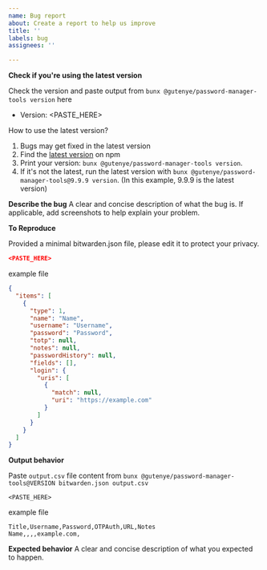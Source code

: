 ```yaml
---
name: Bug report
about: Create a report to help us improve
title: ''
labels: bug
assignees: ''

---
```


**Check if you're using the latest version**

Check the version and paste output from `bunx @gutenye/password-manager-tools version` here

- Version: <PASTE_HERE>

<detail>
<summary>How to use the latest version?</summary>

1. Bugs may get fixed in the latest version
1. Find the [latest version](https://www.npmjs.com/package/@gutenye/password-manager-tools) on npm
2. Print your version: `bunx @gutenye/password-manager-tools version`.
3. If it's not the latest, run the latest version with `bunx @gutenye/password-manager-tools@9.9.9 version`. (In this example, 9.9.9 is the latest version)

</detail>

**Describe the bug**
A clear and concise description of what the bug is.
If applicable, add screenshots to help explain your problem.

**To Reproduce**

Provided a minimal bitwarden.json file, please edit it to protect your privacy.

```json
<PASTE_HERE>
```

<detail>
<summary>example file</summary>

```json
{
  "items": [
    {
      "type": 1,
      "name": "Name",
      "username": "Username",
      "password": "Password",
      "totp": null,
      "notes": null,
      "passwordHistory": null,
      "fields": [],
      "login": {
        "uris": [
          {
            "match": null,
            "uri": "https://example.com"
          }
        ]
      }
    }
  ]
}
```

</detail>

**Output behavior**

Paste `output.csv` file content from `bunx @gutenye/password-manager-tools@VERSION bitwarden.json output.csv`

```csv
<PASTE_HERE>
```

<detail>
<summary>example file</sumary>

```csv
Title,Username,Password,OTPAuth,URL,Notes
Name,,,,example.com,
```

</detail>

**Expected behavior**
A clear and concise description of what you expected to happen.
